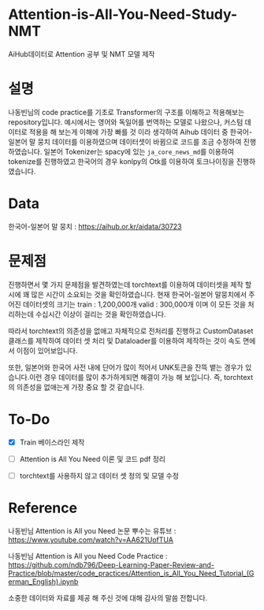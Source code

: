 # Attention-is-All-You-Need-Study-NMT
AiHub데이터로 Attention 공부 및 NMT 모델 제작 

# 설명
나동빈님의 code practice를 기초로 Transformer의 구조를 이해하고 적용해보는 repository입니다.
예시에서는 영어와 독일어를 번역하는 모델로 나왔으나, 커스텀 데이터로 적용을 해 보는게 이해에 가장 빠를 것 이라 생각하여
Aihub 데이터 중 한국어-일본어 말 뭉치 데이터를 이용하였으며 데이터셋이 바뀜으로 코드를 조금 수정하여 진행하였습니다.
일본어 Tokenizer는 spacy에 있는 `ja_core_news_md`를 이용하여 tokenize를 진행하였고 한국어의 경우 konlpy의 Otk를 이용하여 토크나이징을 진행하였습니다.

# Data
한국어-일본어 말 뭉치 : https://aihub.or.kr/aidata/30723

# 문제점
진행하면서 몇 가지 문제점을 발견하였는데 torchtext를 이용하여 데이터셋을 제작 할 시에 꽤 많은 시간이 소요되는 것을 확인하였습니다.
현재 한국어-일본어 말뭉치에서 주어진 데이터셋의 크기는 train : 1,200,000개  valid : 300,000개 이며 이 모든 것을 처리하는데 수십시간 이상이 걸리는 것을 확인하였습니다.

따라서 torchtext의 의존성을 없애고 자체적으로 전처리를 진행하고 CustomDataset 클래스를 제작하여 데이터 셋 처리 및 Dataloader를 이용하여 제작하는 것이 속도 면에서 이점이 있어보입니다.

또한, 일본어와 한국어 사전 내에 단어가 많이 적어서 UNK토큰을 잔뜩 뱉는 경우가 있습니다.이런 경우 데이터를 많이 추가하게되면 해결이 가능 해 보입니다.
즉, torchtext의 의존성을 없애는게 가장 중요 할 것 같습니다.

# To-Do
- [x] Train 베이스라인 제작
- [ ] Attention is All You Need 이론 및 코드 pdf 정리
- [ ] torchtext를 사용하지 않고 데이터 셋 정의 및 모델 수정


# Reference
나동빈님 Attention is All you Need 논문 뿌수는 유튜브 : https://www.youtube.com/watch?v=AA621UofTUA

나동빈님 Attention is All you Need Code Practice : https://github.com/ndb796/Deep-Learning-Paper-Review-and-Practice/blob/master/code_practices/Attention_is_All_You_Need_Tutorial_(German_English).ipynb

소중한 데이터와 자료를 제공 해 주신 것에 대해 감사의 말씀 전합니다.

